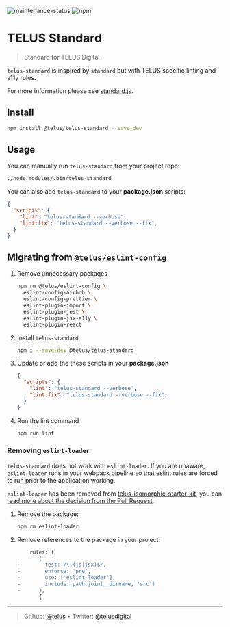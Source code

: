 ![maintenance-status](https://img.shields.io/badge/maintenance-passively--maintained-yellowgreen.svg)
![npm](https://img.shields.io/npm/v/@telus/telus-standard)

# TELUS Standard

> Standard for TELUS Digital

`telus-standard` is inspired by `standard` but with TELUS specific linting and a11y rules.

For more information please see [standard.js](https://standardjs.com).

## Install

```bash
npm install @telus/telus-standard --save-dev
```

## Usage

You can manually run `telus-standard` from your project repo:

```bash
./node_modules/.bin/telus-standard
```

You can also add `telus-standard` to your **package.json** scripts:

```json
{
  "scripts": {
    "lint": "telus-standard --verbose",
    "lint:fix": "telus-standard --verbose --fix",
  }
}
```

## Migrating from `@telus/eslint-config`

1. Remove unnecessary packages
   ```sh
   npm rm @telus/eslint-config \
     eslint-config-airbnb \
     eslint-config-prettier \
     eslint-plugin-import \
     eslint-plugin-jest \
     eslint-plugin-jsx-a11y \
     eslint-plugin-react
   ```

2. Install `telus-standard`
   ```sh
   npm i --save-dev @telus/telus-standard
   ```

3. Update or add the these scripts in your **package.json**
   ```json
   {
     "scripts": {
       "lint": "telus-standard --verbose",
       "lint:fix": "telus-standard --verbose --fix",
     }
   }
   ```

4. Run the lint command
   ```sh
   npm run lint
   ```

### Removing `eslint-loader`

`telus-standard` does not work with `eslint-loader`. If you are unaware,
`eslint-loader` runs in your webpack pipeline so that eslint rules are forced to
run prior to the application working.

`eslint-loader` has been removed from
[telus-isomorphic-starter-kit](https://github.com/telus/telus-isomorphic-starter-kit),
you can
[read more about the decision from the Pull Request](https://github.com/telus/telus-isomorphic-starter-kit/pull/527#issuecomment-525001219).

1. Remove the package:
   ```sh
   npm rm eslint-loader
   ```
2. Remove references to the package in your project:
   ```diff
       rules: [
   -      {
   -        test: /\.(js|jsx)$/,
   -        enforce: 'pre',
   -        use: ['eslint-loader'],
   -        include: path.join(__dirname, 'src')
   -      },
          {
   ```

---
> Github: [@telus](https://github.com/telus) &bull; 
> Twitter: [@telusdigital](https://twitter.com/telusdigital)

[gha-image]: https://img.shields.io/github/workflow/status/telus/telus-standard/Build,%20Lint,%20Test%20and%20Deploy%20if%20master/master?logo=github&style=for-the-badge
[gha-url]: https://github.com/telus/telus-standard/actions?query=workflow%3A%22Build%2C+Lint%2C+Test+and+Deploy+if+master

[npm-url]: https://www.npmjs.com/package/@telus/telus-standard
[npm-image]: https://img.shields.io/npm/v/@telus/telus-standard.svg?style=for-the-badge&logo=npm
